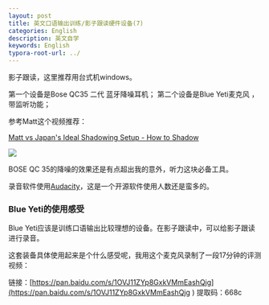 ```yaml
---
layout: post
title: 英文口语输出训练/影子跟读硬件设备(7)
categories: English
description: 英文自学
keywords: English
typora-root-url: ../
---
```


影子跟读，这里推荐用台式机windows。

第一个设备是Bose QC35 二代 蓝牙降噪耳机；
第二个设备是Blue Yeti麦克风 ，带监听功能；

参考Matt这个视频推荐：

[Matt vs Japan's Ideal Shadowing Setup - How to Shadow](https://youtu.be/8qx_hnAGc-k)

<img src="https://cs-cn.top/images/posts/English_Shadowing74430.jpg"/>



BOSE QC 35的降噪的效果还是有点超出我的意外，听力这块必备工具。

录音软件使用[Audacity](https://www.fosshub.com/Audacity-old.html)，这是一个开源软件使用人数还是蛮多的。

### Blue Yeti的使用感受

Blue Yeti应该是训练口语输出比较理想的设备。在影子跟读中，可以给影子跟读进行录音。

这套装备具体使用起来是个什么感受呢，我用这个麦克风录制了一段17分钟的评测视频：

链接：[https://pan.baidu.com/s/1OVJ11ZYp8GxkVMmEashQjg](https://pan.baidu.com/s/1OVJ11ZYp8GxkVMmEashQjg ) 
提取码：668c





